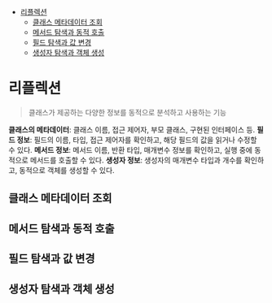 <!-- TOC -->
* [리플렉션](#리플렉션)
  * [클래스 메타데이터 조회](#클래스-메타데이터-조회)
  * [메서드 탐색과 동적 호출](#메서드-탐색과-동적-호출)
  * [필드 탐색과 값 변경](#필드-탐색과-값-변경)
  * [생성자 탐색과 객체 생성](#생성자-탐색과-객체-생성)
<!-- TOC -->
# 리플렉션
> 클래스가 제공하는 다양한 정보를 동적으로 분석하고 사용하는 기능

**클래스의 메타데이터**: 클래스 이름, 접근 제어자, 부모 클래스, 구현된 인터페이스 등.
**필드 정보**: 필드의 이름, 타입, 접근 제어자를 확인하고, 해당 필드의 값을 읽거나 수정할 수 있다.
**메서드 정보**: 메서드 이름, 반환 타입, 매개변수 정보를 확인하고, 실행 중에 동적으로 메서드를 호출할 수 있다.
**생성자 정보**: 생성자의 매개변수 타입과 개수를 확인하고, 동적으로 객체를 생성할 수 있다.

## 클래스 메타데이터 조회
## 메서드 탐색과 동적 호출
## 필드 탐색과 값 변경
## 생성자 탐색과 객체 생성
